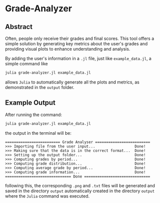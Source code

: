 # Grade-Analyzer
## Abstract

Often, people only receive their grades and final scores. This tool offers a simple solution by generating key metrics about the user's grades and providing visual plots to enhance understanding and analysis.

By adding the user's information in a ``.jl`` file, just like ``example_data.jl``, a simple command like

```bash
julia grade-analyzer.jl example_data.jl
```

allows ``Julia`` to automatically generate all the plots and metrics, as demonstrated in the ``output`` folder.

## Example Output

After running the command:

```bash
julia grade-analyzer.jl example_data.jl
```

the output in the terminal will be:

```
========================= Grade Analyser =========================
>>> Importing file from the user input...                  Done!
>>> Making sure that the data is in the correct format...  Done!
>>> Setting up the output folder...                        Done!
>>> Computing grades by period...                          Done!
>>> Computing grade distribution...                        Done!
>>> Computing average grade by period...                   Done!
>>> Computing grade information...                         Done!
============================== Done ==============================
```

following this, the corresponding ``.png`` and ``.txt`` files will be generated and saved in the directory ``output`` automatically created in the directory ``output`` where the ``Julia`` command was executed.
